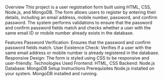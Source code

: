 Overview
This project is a user registration form built using HTML, CSS, Node.js, and MongoDB. The form allows users to register by entering their details, including an email address, mobile number, password, and confirm password. The system performs validations to ensure that the password and confirm password fields match and checks whether a user with the same email ID or mobile number already exists in the database.

Features
Password Verification: Ensures that the password and confirm password fields match.
User Existence Check: Verifies if a user with the same email address or mobile number is already registered in the database.
Responsive Design: The form is styled using CSS to be responsive and user-friendly.
Technologies Used
Frontend: HTML, CSS
Backend: Node.js
Database: MongoDB
Setup Instructions
Prerequisites
Node.js installed on your system.
MongoDB installed and running.

